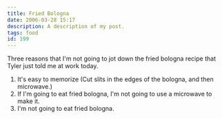 ```yaml
---
title: Fried Bologna
date: 2006-03-28 15:17
description: A description of my post.
tags: food
id: 199
---
```

Three reasons that I'm not going to jot down the fried bologna recipe that Tyler just told me at work today.

<ol><li>It's easy to memorize (Cut slits in the edges of the bologna, and then microwave.)</li>

<li>If I'm going to eat fried bologna, I'm not going to use a microwave to make it.</li>

<li>I'm not going to eat fried bologna.</li></ol>